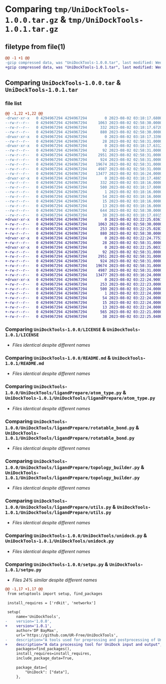 # Comparing `tmp/UniDockTools-1.0.0.tar.gz` & `tmp/UniDockTools-1.0.1.tar.gz`

## filetype from file(1)

```diff
@@ -1 +1 @@
-gzip compressed data, was "UniDockTools-1.0.0.tar", last modified: Wed Aug  2 03:18:17 2023, max compression
+gzip compressed data, was "UniDockTools-1.0.1.tar", last modified: Wed Aug  2 03:22:25 2023, max compression
```

## Comparing `UniDockTools-1.0.0.tar` & `UniDockTools-1.0.1.tar`

### file list

```diff
@@ -1,22 +1,22 @@
-drwxr-xr-x   0 4294967294 4294967294        0 2023-08-02 03:18:17.680096 UniDockTools-1.0.0/
--rw-r--r--   0 4294967294 4294967294     1063 2023-08-02 02:58:30.000000 UniDockTools-1.0.0/LICENSE
--rw-r--r--   0 4294967294 4294967294      332 2023-08-02 03:18:17.672003 UniDockTools-1.0.0/PKG-INFO
--rw-r--r--   0 4294967294 4294967294      880 2023-08-02 02:58:30.000000 UniDockTools-1.0.0/README.md
-drwxr-xr-x   0 4294967294 4294967294        0 2023-08-02 03:18:17.339855 UniDockTools-1.0.0/UniDockTools/
--rw-r--r--   0 4294967294 4294967294       28 2023-08-02 02:58:31.000000 UniDockTools-1.0.0/UniDockTools/__init__.py
-drwxr-xr-x   0 4294967294 4294967294        0 2023-08-02 03:18:17.631291 UniDockTools-1.0.0/UniDockTools/ligandPrepare/
--rw-r--r--   0 4294967294 4294967294       92 2023-08-02 02:58:31.000000 UniDockTools-1.0.0/UniDockTools/ligandPrepare/__init__.py
--rw-r--r--   0 4294967294 4294967294     2951 2023-08-02 02:58:31.000000 UniDockTools-1.0.0/UniDockTools/ligandPrepare/atom_type.py
--rw-r--r--   0 4294967294 4294967294      924 2023-08-02 02:58:31.000000 UniDockTools-1.0.0/UniDockTools/ligandPrepare/rotatable_bond.py
--rw-r--r--   0 4294967294 4294967294    19674 2023-08-02 02:58:31.000000 UniDockTools-1.0.0/UniDockTools/ligandPrepare/topology_builder.py
--rw-r--r--   0 4294967294 4294967294     4987 2023-08-02 02:58:31.000000 UniDockTools-1.0.0/UniDockTools/ligandPrepare/utils.py
--rw-r--r--   0 4294967294 4294967294    13477 2023-08-02 03:16:24.000000 UniDockTools-1.0.0/UniDockTools/unidock.py
-drwxr-xr-x   0 4294967294 4294967294        0 2023-08-02 03:18:17.486543 UniDockTools-1.0.0/UniDockTools.egg-info/
--rw-r--r--   0 4294967294 4294967294      332 2023-08-02 03:18:16.000000 UniDockTools-1.0.0/UniDockTools.egg-info/PKG-INFO
--rw-r--r--   0 4294967294 4294967294      500 2023-08-02 03:18:17.000000 UniDockTools-1.0.0/UniDockTools.egg-info/SOURCES.txt
--rw-r--r--   0 4294967294 4294967294        1 2023-08-02 03:18:16.000000 UniDockTools-1.0.0/UniDockTools.egg-info/dependency_links.txt
--rw-r--r--   0 4294967294 4294967294       54 2023-08-02 03:18:16.000000 UniDockTools-1.0.0/UniDockTools.egg-info/entry_points.txt
--rw-r--r--   0 4294967294 4294967294       15 2023-08-02 03:18:16.000000 UniDockTools-1.0.0/UniDockTools.egg-info/requires.txt
--rw-r--r--   0 4294967294 4294967294       13 2023-08-02 03:18:16.000000 UniDockTools-1.0.0/UniDockTools.egg-info/top_level.txt
--rw-r--r--   0 4294967294 4294967294      644 2023-08-02 02:58:30.000000 UniDockTools-1.0.0/setpu.py
--rw-r--r--   0 4294967294 4294967294       38 2023-08-02 03:18:17.691581 UniDockTools-1.0.0/setup.cfg
+drwxr-xr-x   0 4294967294 4294967294        0 2023-08-02 03:22:25.036104 UniDockTools-1.0.1/
+-rw-r--r--   0 4294967294 4294967294     1063 2023-08-02 02:58:30.000000 UniDockTools-1.0.1/LICENSE
+-rw-r--r--   0 4294967294 4294967294      253 2023-08-02 03:22:25.028379 UniDockTools-1.0.1/PKG-INFO
+-rw-r--r--   0 4294967294 4294967294      880 2023-08-02 02:58:30.000000 UniDockTools-1.0.1/README.md
+drwxr-xr-x   0 4294967294 4294967294        0 2023-08-02 03:22:24.775335 UniDockTools-1.0.1/UniDockTools/
+-rw-r--r--   0 4294967294 4294967294       28 2023-08-02 02:58:31.000000 UniDockTools-1.0.1/UniDockTools/__init__.py
+drwxr-xr-x   0 4294967294 4294967294        0 2023-08-02 03:22:25.003373 UniDockTools-1.0.1/UniDockTools/ligandPrepare/
+-rw-r--r--   0 4294967294 4294967294       92 2023-08-02 02:58:31.000000 UniDockTools-1.0.1/UniDockTools/ligandPrepare/__init__.py
+-rw-r--r--   0 4294967294 4294967294     2951 2023-08-02 02:58:31.000000 UniDockTools-1.0.1/UniDockTools/ligandPrepare/atom_type.py
+-rw-r--r--   0 4294967294 4294967294      924 2023-08-02 02:58:31.000000 UniDockTools-1.0.1/UniDockTools/ligandPrepare/rotatable_bond.py
+-rw-r--r--   0 4294967294 4294967294    19674 2023-08-02 02:58:31.000000 UniDockTools-1.0.1/UniDockTools/ligandPrepare/topology_builder.py
+-rw-r--r--   0 4294967294 4294967294     4987 2023-08-02 02:58:31.000000 UniDockTools-1.0.1/UniDockTools/ligandPrepare/utils.py
+-rw-r--r--   0 4294967294 4294967294    13477 2023-08-02 03:16:24.000000 UniDockTools-1.0.1/UniDockTools/unidock.py
+drwxr-xr-x   0 4294967294 4294967294        0 2023-08-02 03:22:24.900167 UniDockTools-1.0.1/UniDockTools.egg-info/
+-rw-r--r--   0 4294967294 4294967294      253 2023-08-02 03:22:23.000000 UniDockTools-1.0.1/UniDockTools.egg-info/PKG-INFO
+-rw-r--r--   0 4294967294 4294967294      500 2023-08-02 03:22:24.000000 UniDockTools-1.0.1/UniDockTools.egg-info/SOURCES.txt
+-rw-r--r--   0 4294967294 4294967294        1 2023-08-02 03:22:24.000000 UniDockTools-1.0.1/UniDockTools.egg-info/dependency_links.txt
+-rw-r--r--   0 4294967294 4294967294       54 2023-08-02 03:22:24.000000 UniDockTools-1.0.1/UniDockTools.egg-info/entry_points.txt
+-rw-r--r--   0 4294967294 4294967294       15 2023-08-02 03:22:24.000000 UniDockTools-1.0.1/UniDockTools.egg-info/requires.txt
+-rw-r--r--   0 4294967294 4294967294       13 2023-08-02 03:22:24.000000 UniDockTools-1.0.1/UniDockTools.egg-info/top_level.txt
+-rw-r--r--   0 4294967294 4294967294      565 2023-08-02 03:22:21.000000 UniDockTools-1.0.1/setpu.py
+-rw-r--r--   0 4294967294 4294967294       38 2023-08-02 03:22:25.040091 UniDockTools-1.0.1/setup.cfg
```

### Comparing `UniDockTools-1.0.0/LICENSE` & `UniDockTools-1.0.1/LICENSE`

 * *Files identical despite different names*

### Comparing `UniDockTools-1.0.0/README.md` & `UniDockTools-1.0.1/README.md`

 * *Files identical despite different names*

### Comparing `UniDockTools-1.0.0/UniDockTools/ligandPrepare/atom_type.py` & `UniDockTools-1.0.1/UniDockTools/ligandPrepare/atom_type.py`

 * *Files identical despite different names*

### Comparing `UniDockTools-1.0.0/UniDockTools/ligandPrepare/rotatable_bond.py` & `UniDockTools-1.0.1/UniDockTools/ligandPrepare/rotatable_bond.py`

 * *Files identical despite different names*

### Comparing `UniDockTools-1.0.0/UniDockTools/ligandPrepare/topology_builder.py` & `UniDockTools-1.0.1/UniDockTools/ligandPrepare/topology_builder.py`

 * *Files identical despite different names*

### Comparing `UniDockTools-1.0.0/UniDockTools/ligandPrepare/utils.py` & `UniDockTools-1.0.1/UniDockTools/ligandPrepare/utils.py`

 * *Files identical despite different names*

### Comparing `UniDockTools-1.0.0/UniDockTools/unidock.py` & `UniDockTools-1.0.1/UniDockTools/unidock.py`

 * *Files identical despite different names*

### Comparing `UniDockTools-1.0.0/setpu.py` & `UniDockTools-1.0.1/setpu.py`

 * *Files 24% similar despite different names*

```diff
@@ -1,17 +1,17 @@
 from setuptools import setup, find_packages
 
 install_requires = ['rdkit', 'networkx']
 
 setup(
     name='UniDockTools',
-    version='1.0.0',
+    version='1.0.1',
     author='DP BayMax',
     url='https://github.com/UR-Free/UniDockTools',
-    description="A tools used for preprossing and postprocessing of UniDock, a GPU-accelerated molecular docking program developed by DP Technology",
+    description="A data processing tool for UniDock input and output",
     packages=find_packages(),
     install_requires=install_requires,
     include_package_data=True,
     
     package_data={
         "UniDock": ["data"],
     },
```

